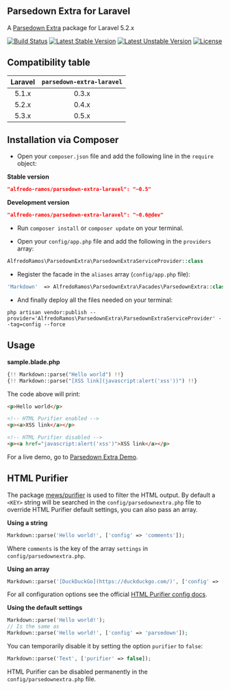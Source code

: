 ## Parsedown Extra for Laravel

A [Parsedown Extra](https://github.com/erusev/parsedown-extra) package for Laravel 5.2.x

[![Build Status](https://img.shields.io/travis/AlfredoRamos/parsedown-extra-laravel.svg?style=flat-square&maxAge=3600)](https://travis-ci.org/AlfredoRamos/parsedown-extra-laravel) [![Latest Stable Version](https://img.shields.io/packagist/v/alfredo-ramos/parsedown-extra-laravel.svg?style=flat-square&label=stable&maxAge=3600)](https://github.com/AlfredoRamos/parsedown-extra-laravel/releases) [![Latest Unstable Version](https://img.shields.io/packagist/vpre/alfredo-ramos/parsedown-extra-laravel.svg?style=flat-square&label=unstable&maxAge=3600)](https://packagist.org/packages/alfredo-ramos/parsedown-extra-laravel) [![License](https://img.shields.io/packagist/l/alfredo-ramos/parsedown-extra-laravel.svg?style=flat-square)](https://raw.githubusercontent.com/AlfredoRamos/parsedown-extra-laravel/master/LICENSE)

## Compatibility table

Laravel  | `parsedown-extra-laravel`
:-------:|:------------------------:
5.1.x    | 0.3.x
5.2.x    | 0.4.x
5.3.x    | 0.5.x

## Installation via Composer

* Open your `composer.json` file and add the following line in the `require` object:

**Stable version**

```json
"alfredo-ramos/parsedown-extra-laravel": "~0.5"
```

**Development version**

```json
"alfredo-ramos/parsedown-extra-laravel": "~0.6@dev"
```

* Run `composer install` or `composer update` on your terminal.

* Open your `config/app.php` file and add the following in the `providers` array:

```php
AlfredoRamos\ParsedownExtra\ParsedownExtraServiceProvider::class
```

* Register the facade in the `aliases` array (`config/app.php` file):

```php
'Markdown'  => AlfredoRamos\ParsedownExtra\Facades\ParsedownExtra::class
```

* And finally deploy all the files needed on your terminal:

```shell
php artisan vendor:publish --provider='AlfredoRamos\ParsedownExtra\ParsedownExtraServiceProvider' --tag=config --force
```

## Usage

**sample.blade.php**

```php
{!! Markdown::parse("Hello world") !!}
{!! Markdown::parse("[XSS link](javascript:alert('xss'))") !!}
```

The code above will print:

```html
<p>Hello world</p>

<!-- HTML Purifier enabled -->
<p><a>XSS link</a></p>

<!-- HTML Purifier disabled -->
<p><a href="javascript:alert('xss')">XSS link</a></p>
```

For a live demo, go to [Parsedown Extra Demo](http://parsedown.org/extra/).

## HTML Purifier

The package [mews/purifier](https://packagist.org/packages/mews/purifier) is used to filter the HTML output. By default a `<KEY>` string will be searched in the `config/parsedownextra.php` file to override HTML Purifier default settings, you can also pass an array.

**Using a string**

```php
Markdown::parse('Hello world!', ['config' => 'comments']);
```

Where `comments` is the key of the array `settings` in `config/parsedownextra.php`.

**Using an array**

```php
Markdown::parse('[DuckDuckGo](https://duckduckgo.com/)', ['config' => ['URI.Host' => 'localhost', 'URI.DisableExternal' => true]]);
```

For all configuration options see the official [HTML Purifier config docs](http://htmlpurifier.org/live/configdoc/plain.html).

**Using the default settings**

```php
Markdown::parse('Hello world!');
// Is the same as
Markdown::parse('Hello world!', ['config' => 'parsedown']);
```

You can temporarily disable it by setting the option `purifier` to `false`:

```php
Markdown::parse('Text', ['purifier' => false]);
```

HTML Purifier can be disabled permanently in the `config/parsedownextra.php` file.
